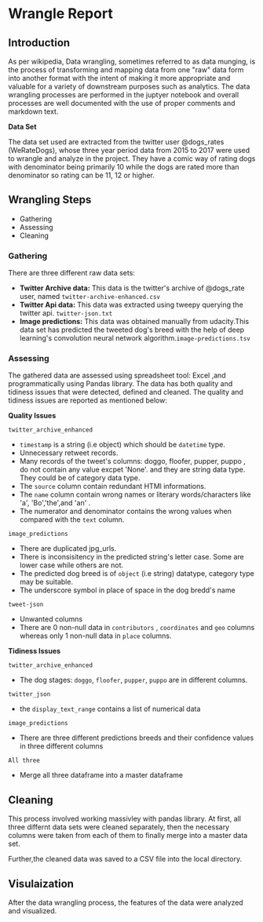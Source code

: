 
# Wrangle Report

## Introduction

As per wikipedia, Data wrangling, sometimes referred to as data munging, is the process of transforming and 
mapping data from one "raw" data form into another format with the intent of making it more appropriate and 
valuable for a variety of downstream purposes such as analytics.
The data wrangling processes are performed in the juptyer notebook and overall processes are well documented
with the use of proper comments and markdown text.

**Data Set**

The data set used are extracted from the twitter user @dogs_rates (WeRateDogs), whose three year period data from 2015 to 2017 were used to wrangle and analyze in the project. They have a comic way of rating dogs with denominator being primarily 10 while the dogs are rated more than denominator so rating can be 11, 12 or higher.


## Wrangling Steps
- Gathering
- Assessing
- Cleaning

### Gathering

There are three different raw data sets:
   - **Twitter Archive data:** This data is the twitter's archive of @dogs_rate user, named 
   `twitter-archive-enhanced.csv`
   - **Twitter Api data:** This data was extracted using tweepy querying the twitter api. `twitter-json.txt`
   - **Image predictions:** This data was obtained manually from udacity.This data set has predicted the tweeted
       dog's breed with the help of deep learning's convolution neural network algorithm.`image-predictions.tsv`

### Assessing

The gathered data are assessed using spreadsheet tool: Excel ,and programmatically using Pandas library. The data has both quality and tidiness issues that were detected, defined and cleaned.
The quality and tidiness issues are reported as mentioned below:

**Quality Issues**

`twitter_archive_enhanced`
- `timestamp` is a string (i.e object) which should be `datetime` type.
- Unnecessary retweet records.
- Many records of the tweet's columns: doggo, floofer, pupper, puppo , do not contain any value excpet 'None'. and they are string data type. They could be of category data type.
- The `source` column contain redundant HTMl informations.
- The `name` column contain wrong names or literary words/characters like 'a', 'Bo','the',and 'an' .
- The numerator and denominator contains the wrong values when compared with the `text` column.

`image_predictions`
- There are duplicated jpg_urls.
- There is inconsisitency in the predicted string's letter case. Some are lower case while others are not.
- The predicted dog breed is of `object` (i.e string) datatype, category type may be suitable.
- The underscore symbol in place of space in the dog bredd's name

`tweet-json` 
- Unwanted columns
- There are 0 non-null data in `contributors` , `coordinates` and `geo` columns whereas only 1 non-null data in    `place` columns.

**Tidiness Issues**

`twitter_archive_enhanced`
- The dog stages: `doggo`, `floofer`, `pupper`, `puppo` are in different columns.

`twitter_json`
- the `display_text_range` contains a list of numerical data

`image_predictions`
- There are three different predictions breeds and their confidence values in three different columns

`All three`
- Merge all three dataframe into a master dataframe

## Cleaning
This process involved working massivley with pandas library. At first, all three differnt data sets were cleaned separately, then the necessary columns were taken from each of them to finally merge into a master data set.

Further,the cleaned data was saved to a CSV file into the local directory.

## Visulaization
After the data wrangling process, the features of the data were analyzed and visualized.
